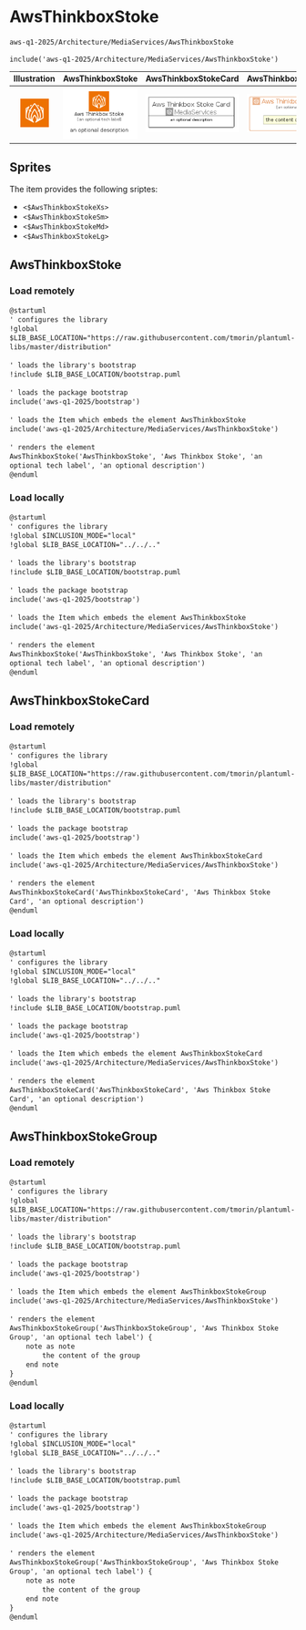 # AwsThinkboxStoke


```text
aws-q1-2025/Architecture/MediaServices/AwsThinkboxStoke
```

```text
include('aws-q1-2025/Architecture/MediaServices/AwsThinkboxStoke')
```



| Illustration | AwsThinkboxStoke | AwsThinkboxStokeCard | AwsThinkboxStokeGroup |
| :---: | :---: | :---: | :---: |
| ![illustration for Illustration](../../../aws-q1-2025/Architecture/MediaServices/AwsThinkboxStoke.png) | ![illustration for AwsThinkboxStoke](../../../aws-q1-2025/Architecture/MediaServices/AwsThinkboxStoke.Local.png) | ![illustration for AwsThinkboxStokeCard](../../../aws-q1-2025/Architecture/MediaServices/AwsThinkboxStokeCard.Local.png) | ![illustration for AwsThinkboxStokeGroup](../../../aws-q1-2025/Architecture/MediaServices/AwsThinkboxStokeGroup.Local.png) |



## Sprites
The item provides the following sriptes:

- `<$AwsThinkboxStokeXs>`
- `<$AwsThinkboxStokeSm>`
- `<$AwsThinkboxStokeMd>`
- `<$AwsThinkboxStokeLg>`





## AwsThinkboxStoke

### Load remotely
```plantuml
@startuml
' configures the library
!global $LIB_BASE_LOCATION="https://raw.githubusercontent.com/tmorin/plantuml-libs/master/distribution"

' loads the library's bootstrap
!include $LIB_BASE_LOCATION/bootstrap.puml

' loads the package bootstrap
include('aws-q1-2025/bootstrap')

' loads the Item which embeds the element AwsThinkboxStoke
include('aws-q1-2025/Architecture/MediaServices/AwsThinkboxStoke')

' renders the element
AwsThinkboxStoke('AwsThinkboxStoke', 'Aws Thinkbox Stoke', 'an optional tech label', 'an optional description')
@enduml
```

### Load locally
```plantuml
@startuml
' configures the library
!global $INCLUSION_MODE="local"
!global $LIB_BASE_LOCATION="../../.."

' loads the library's bootstrap
!include $LIB_BASE_LOCATION/bootstrap.puml

' loads the package bootstrap
include('aws-q1-2025/bootstrap')

' loads the Item which embeds the element AwsThinkboxStoke
include('aws-q1-2025/Architecture/MediaServices/AwsThinkboxStoke')

' renders the element
AwsThinkboxStoke('AwsThinkboxStoke', 'Aws Thinkbox Stoke', 'an optional tech label', 'an optional description')
@enduml
```

## AwsThinkboxStokeCard

### Load remotely
```plantuml
@startuml
' configures the library
!global $LIB_BASE_LOCATION="https://raw.githubusercontent.com/tmorin/plantuml-libs/master/distribution"

' loads the library's bootstrap
!include $LIB_BASE_LOCATION/bootstrap.puml

' loads the package bootstrap
include('aws-q1-2025/bootstrap')

' loads the Item which embeds the element AwsThinkboxStokeCard
include('aws-q1-2025/Architecture/MediaServices/AwsThinkboxStoke')

' renders the element
AwsThinkboxStokeCard('AwsThinkboxStokeCard', 'Aws Thinkbox Stoke Card', 'an optional description')
@enduml
```

### Load locally
```plantuml
@startuml
' configures the library
!global $INCLUSION_MODE="local"
!global $LIB_BASE_LOCATION="../../.."

' loads the library's bootstrap
!include $LIB_BASE_LOCATION/bootstrap.puml

' loads the package bootstrap
include('aws-q1-2025/bootstrap')

' loads the Item which embeds the element AwsThinkboxStokeCard
include('aws-q1-2025/Architecture/MediaServices/AwsThinkboxStoke')

' renders the element
AwsThinkboxStokeCard('AwsThinkboxStokeCard', 'Aws Thinkbox Stoke Card', 'an optional description')
@enduml
```

## AwsThinkboxStokeGroup

### Load remotely
```plantuml
@startuml
' configures the library
!global $LIB_BASE_LOCATION="https://raw.githubusercontent.com/tmorin/plantuml-libs/master/distribution"

' loads the library's bootstrap
!include $LIB_BASE_LOCATION/bootstrap.puml

' loads the package bootstrap
include('aws-q1-2025/bootstrap')

' loads the Item which embeds the element AwsThinkboxStokeGroup
include('aws-q1-2025/Architecture/MediaServices/AwsThinkboxStoke')

' renders the element
AwsThinkboxStokeGroup('AwsThinkboxStokeGroup', 'Aws Thinkbox Stoke Group', 'an optional tech label') {
    note as note
        the content of the group
    end note
}
@enduml
```

### Load locally
```plantuml
@startuml
' configures the library
!global $INCLUSION_MODE="local"
!global $LIB_BASE_LOCATION="../../.."

' loads the library's bootstrap
!include $LIB_BASE_LOCATION/bootstrap.puml

' loads the package bootstrap
include('aws-q1-2025/bootstrap')

' loads the Item which embeds the element AwsThinkboxStokeGroup
include('aws-q1-2025/Architecture/MediaServices/AwsThinkboxStoke')

' renders the element
AwsThinkboxStokeGroup('AwsThinkboxStokeGroup', 'Aws Thinkbox Stoke Group', 'an optional tech label') {
    note as note
        the content of the group
    end note
}
@enduml
```

